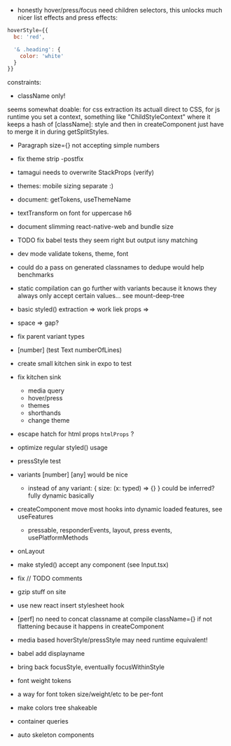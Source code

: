 - honestly hover/press/focus need children selectors, this unlocks much nicer list effects and press effects:

```jsx
hoverStyle={{
  bc: 'red',

  '& .heading': {
    color: 'white'
  }
}}
```

constraints: 
  - className only!

seems somewhat doable: for css extraction its actuall direct to CSS, for js runtime you set a context, something like "ChildStyleContext" where it keeps a hash of [className]: style and then in createComponent just have to merge it in during getSplitStyles.

- Paragraph size={} not accepting simple numbers
- fix theme strip -postfix
- tamagui needs to overwrite StackProps (verify)
- themes: mobile sizing separate :)

- document: getTokens, useThemeName
- textTransform on font for uppercase h6
- document slimming react-native-web and bundle size
- TODO fix babel tests they seem right but output isny matching
- dev mode validate tokens, theme, font
- could do a pass on generated classnames to dedupe would help benchmarks
- static compilation can go further with variants because it knows they always only accept certain values... see mount-deep-tree
- basic styled() extraction => work liek props => <YStack />
- space => gap?
- fix parent variant types
- [number] (test Text numberOfLines)
- create small kitchen sink in expo to test
- fix kitchen sink
  - media query
  - hover/press
  - themes
  - shorthands
  - change theme

- escape hatch for html props `htmlProps` ?
- optimize regular styled() usage
- pressStyle test
- variants [number] [any] would be nice
  - instead of any variant: { size: (x: typed) => {} } could be inferred? fully dynamic basically
- createComponent move most hooks into dynamic loaded features, see useFeatures
  - pressable, responderEvents, layout, press events, usePlatformMethods
- onLayout
- make styled() accept any component (see Input.tsx)
- fix // TODO comments
- gzip stuff on site
- use new react insert stylesheet hook
- [perf] no need to concat classname at compile className={} if not flattening because it happens in createComponent
- media based hoverStyle/pressStyle may need runtime equivalent!
- babel add displayname
- bring back focusStyle, eventually focusWithinStyle
- font weight tokens
- a way for font token size/weight/etc to be per-font

- make colors tree shakeable

- container queries
- auto skeleton components

